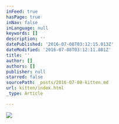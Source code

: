 ```yaml
---
inFeed: true
hasPage: true
inNav: false
inLanguage: null
keywords: []
description: ''
datePublished: '2016-07-08T03:12:15.013Z'
dateModified: '2016-07-08T03:12:11.801Z'
title: ''
author: []
authors: []
publisher: null
starred: false
sourcePath: _posts/2016-07-08-kitten.md
url: kitten/index.html
_type: Article

---
```

![](https://the-grid-user-content.s3-us-west-2.amazonaws.com/fa5f3b64-20a5-40df-a0c0-718a71e21d24.jpg)